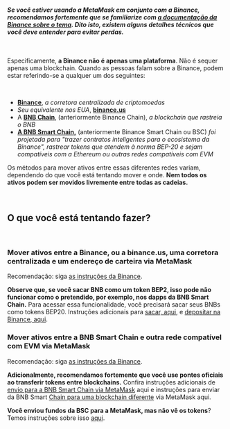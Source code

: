 #### *Se você estiver usando a MetaMask em conjunto com a Binance, recomendamos fortemente que se familiarize com [a documentação da Binance sobre o tema](https://docs.binance.org/smart-chain/wallet/metamask.html). Dito isto, existem alguns detalhes técnicos que você **deve entender para evitar perdas**.*


 


Especificamente, **a Binance não é apenas uma plataforma**. Não é sequer apenas uma blockchain. Quando as pessoas falam sobre a Binance, podem estar referindo-se a qualquer um dos seguintes:


 


* [**Binance**](https://www.binance.com/en), *a corretora centralizada de criptomoedas*
* *Seu equivalente nos EUA*, [**binance.us**](https://www.binance.us/en/home)
* A [**BNB Chain**](https://www.binance.com/en/blog/all/binance-chain-blockchain-for-exchanging-the-world-304219301536473088), (anteriormente Binance Chain), *a blockchain que rastreia o BNB*
* [**A BNB Smart Chain,**](https://www.binance.org/en/smartChain) (anteriormente Binance Smart Chain ou BSC) *foi projetada para "trazer contratos inteligentes para o ecosistema da Binance", rastrear tokens que atendem à norma BEP-20 e sejam compatíveis com a Ethereum ou outras redes compatíveis com EVM*


Os métodos para mover ativos entre essas diferentes redes variam, dependendo do que você está tentando mover e onde. **Nem todos os ativos podem ser movidos livremente entre todas as cadeias.**


 


O que você está tentando fazer?
-------------------------------


 


### Mover ativos entre a Binance, ou a binance.us, uma corretora centralizada e um endereço de carteira via MetaMask


Recomendação: siga [as instruções da Binance](https://www.binance.com/en/support/faq/115003670492). 


**Observe que, se você sacar BNB como um token BEP2, isso pode não funcionar como o pretendido, por exemplo, nos dapps da BNB Smart Chain.** Para acessar essa funcionalidade, você precisará sacar seus BNBs como tokens BEP20. Instruções adicionais para [sacar, aqui](https://support.metamask.io/hc/en-us/articles/4416069050011), e [depositar na Binance, aqui](https://support.metamask.io/hc/en-us/articles/4411972525851).  
  



### Mover ativos entre a BNB Smart Chain e outra rede compatível com EVM via MetaMask


Recomendação: siga [as instruções da Binance](https://academy.binance.com/en/articles/how-to-recover-crypto-transferred-to-the-wrong-network-on-binance). 


**Adicionalmente, recomendamos fortemente que você use pontes oficiais ao transferir tokens entre blockchains.** Confira instruções adicionais de [envio para a BNB Smart Chain via MetaMask](https://support.metamask.io/hc/en-us/articles/360059408871) aqui e instruções para enviar da BNB Smart [Chain para uma blockchain diferente](https://support.metamask.io/hc/en-us/articles/4404464724635) via MetaMask aqui. 


**Você enviou fundos da BSC para a MetaMask, mas não vê os tokens**? Temos instruções sobre isso [aqui](https://support.metamask.io/hc/en-us/articles/360059876052).


 

